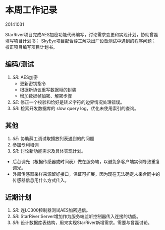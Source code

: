 # 本周工作记录

20141031

StarRiver项目完成AES加密功能代码编写，讨论需求变更和实现计划，协助曾磊填写项目计划书；
SkyEye项目配合薛工解决出厂设备测试中遇到的程序问题；
校正项目编写项目计划书。

## 编码/测试

1. *SR*: AES加密
	- 更新密钥指令
	- 根据新协议重写数据帧的封装
	- 增加数据帧加密、解密步骤
2. *SE*: 修正一个校验和恰好是转义字符的边界情况处理错误。
3. *SR*: 检索开发数据库的 slow query log，优化未使用索引的查询。

## 其他

1. *SE*:  协助薛工调试取播放列表遇到的的问题
2. 参加专利培训
3. *SR*: 讨论新功能需求及具体实现计划。
  - 后台调光（根据传感器或时间表）做在服务端，以避免多客户端实例导致重复调光。
  - 外部传感器采样来源留好接口，保证可扩展，因为现在无法确定未来合同中的传感器信息用什么方式传入。

## 近期计划

1. *SR*: 连LC300控制器测试AES加密通信。
2. *SR*: StarRiver Server增加作为服务端监听控制器传入连接的功能。
3. *SR*: 设计数据库表结构，用来实现StarRiver新增需求。需要与曾磊讨论。
